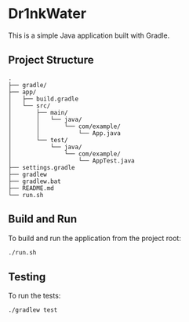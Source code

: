 # Dr1nkWater

This is a simple Java application built with Gradle.

## Project Structure
```
.
├── gradle/
├── app/
│   ├── build.gradle
│   └── src/
│       ├── main/
│       │   └── java/
│       │       └── com/example/
│       │           └── App.java
│       └── test/
│           └── java/
│               └── com/example/
│                   └── AppTest.java
├── settings.gradle
├── gradlew
├── gradlew.bat
├── README.md
└── run.sh
```

## Build and Run

To build and run the application from the project root:
```bash
./run.sh
```

## Testing

To run the tests:
```bash
./gradlew test
```

